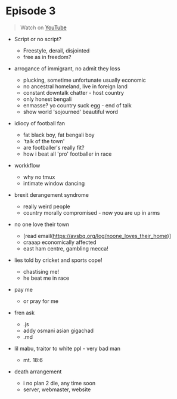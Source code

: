 # Episode 3

> Watch on [YouTube](https://youtu.be/6hq49ZIrdck?si=FoNSZ88iAK5rOAwT)

- Script or no script?
	- Freestyle, derail, disjointed
	- free as in freedom?

- arrogance of immigrant, no admit they loss
	- plucking, sometime unfortunate usually economic
	- no ancestral homeland, live in foreign land
	- constant downtalk chatter - host country
	- only honest bengali
	- enmasse? yo country suck egg - end of talk
	- show world 'sojourned' beautiful word

- idiocy of football fan
	- fat black boy, fat bengali boy
	- 'talk of the town'
	- are footballer's really fit?
	- how i beat all 'pro' footballer in race

- workkflow
	- why no tmux
	- intimate window dancing

- brexit derangement syndrome
	- really weird people
	- country morally compromised - now you are up in arms	

- no one love their town
	- [read email(https://avsbq.org/log/noone_loves_their_home)]
	- craaap economically affected 
	- east ham centre, gambling mecca!

- lies told  by cricket and sports cope!
	- chastising me!
	- he beat me in race


- pay me
	- or pray for me

- fren ask
	- .js
	- addy osmani asian gigachad
	- .md	

- lil mabu, traitor to white ppl - very bad man
	- mt. 18:6

- death arrangement
	- i no plan 2 die, any time soon
	- server, webmaster, website
